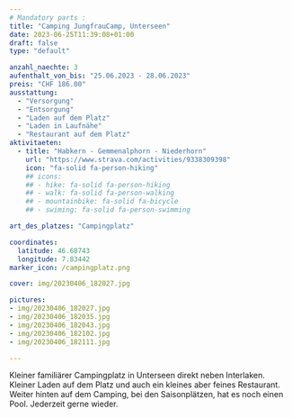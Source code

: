 ```yaml
---
# Mandatory parts :
title: "Camping JungfrauCamp, Unterseen"
date: 2023-06-25T11:39:08+01:00
draft: false
type: "default"

anzahl_naechte: 3
aufenthalt_von_bis: "25.06.2023 - 28.06.2023"
preis: "CHF 186.00"
ausstattung:
  - "Versorgung"
  - "Entsorgung"
  - "Laden auf dem Platz"
  - "Laden in Laufnähe"
  - "Restaurant auf dem Platz"
aktivitaeten:
  - title: "Habkern - Gemmenalphorn - Niederhorn"
    url: "https://www.strava.com/activities/9338309398"
    icon: "fa-solid fa-person-hiking"
    ## icons:
    ## - hike: fa-solid fa-person-hiking
    ## - walk: fa-solid fa-person-walking
    ## - mountainbike: fa-solid fa-bicycle
    ## - swiming: fa-solid fa-person-swimming

art_des_platzes: "Campingplatz"

coordinates:
  latitude: 46.68743
  longitude: 7.83442
marker_icon: /campingplatz.png

cover: img/20230406_182027.jpg

pictures: 
- img/20230406_182027.jpg
- img/20230406_182035.jpg
- img/20230406_182043.jpg
- img/20230406_182102.jpg
- img/20230406_182111.jpg

---
```

Kleiner familiärer Campingplatz in Unterseen direkt neben Interlaken. Kleiner Laden auf dem Platz und auch ein kleines aber feines Restaurant. Weiter hinten auf dem Camping, bei den Saisonplätzen, hat es noch einen Pool. Jederzeit gerne wieder.